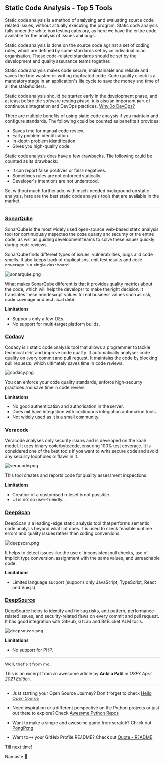 ## Static Code Analysis - Top 5 Tools

Static code analysis is a method of analysing and evaluating source code related issues, without actually executing the program. Static code analysis falls under the white box testing category, as here we have the entire code available for the analysis of issues and bugs.

Static code analysis is done on the source code against a set of coding rules, which are defined by some standards set by an individual or an organisation. These code-related standards should be set by the development and quality assurance teams together.

Static code analysis makes code secure, maintainable and reliable and saves the time wasted on writing duplicated code. Code quality check is a mandatory stage in an application's life cycle to save the money and time of all the stakeholders.

Static code analysis should be started early in the development phase, and at least before the software testing phase. It is also an important part of continuous integration and DevOps practices. [Why Do DevOps?](devops-devops-devops)

There are multiple benefits of using static code analysis if you maintain and configure standards. The following could be counted as benefits it provides:

- Saves time for manual code review.
- Early problem identification.
- In-depth problem identification.
- Gives you high-quality code.

Static code analysis does have a few drawbacks. The following could be counted as its drawbacks:

- It can report false positives or false negatives.
- Sometimes rules are not enforced statically.
- Developer's intentions are not understood.

So, without much further ado, with much-needed background on static analysis, here are the best static code analysis tools that are available in the market.

---

### [SonarQube](https://www.sonarqube.org/)

SonarQube is the most widely used open-source web-based static analysis tool for continuously inspected the code quality and security of the entire code, as well as guiding development teams to solve these issues quickly during code reviews.

SonarQube finds different types of issues, vulnerabilities, bugs and code smells. It also keeps track of duplications, unit test results and code coverage in a single dashboard.

![sonarqube.png](https://cdn.hashnode.com/res/hashnode/image/upload/v1618330560644/59BZJFnmp.png)

What makes SonarQube different is that it provides quality metrics about the code, which will help the developer to make the right decision. It translates these nondescript values to real business values such as risk, code coverage and technical debt.

**Limitations**

- Supports only a few IDEs.
- No support for multi-target platform builds.

### [Codacy](https://www.codacy.com/)

Codacy is a static code analysis tool that allows a programmer to tackle technical debt and improve code quality. It automatically analyses code quality on every commit and pull request. It maintains the code by blocking pull requests, which ultimately saves time in code reviews.

![codacy.png](https://cdn.hashnode.com/res/hashnode/image/upload/v1618330581754/URl64Ovjl.png)

You can enforce your code quality standards, enforce high-security practices and save time in code review.

**Limitations**

- No good authentication and authorisation in the server.
- Does not have integration with continuous integration automation tools.
- Not widely used as it is a small community.

### [Veracode](https://www.veracode.com/)

Veracode analyses only security issues and is developed on the SaaS model. It uses binary code/bytecode, ensuring 100% test coverage. It is considered one of the best tools if you want to write secure code and avoid any security loopholes or flaws in it.

![veracode.png](https://cdn.hashnode.com/res/hashnode/image/upload/v1618330608237/SLkW4zjV7.png)

This tool creates and reports code for quality assessment inspections.

**Limitations**

- Creation of a customised ruleset is not possible.
- UI is not so user-friendly.

### [DeepScan](https://deepscan.io/)

DeepScan is a leading-edge static analysis tool that performs semantic code analysis beyond what lint does. It is used to check feasible runtime errors and quality issues rather than coding conventions.

![deepscan.png](https://cdn.hashnode.com/res/hashnode/image/upload/v1618330629665/-Te22Tcd3.png)

It helps to detect issues like the use of inconsistent null checks, use of implicit type conversion, assignment with the same values, and unreachable code.

**Limitations**

- Limited language support (supports only JavaScript, TypeScript, React and Vue.js).

### [DeepSource](https://deepsource.io/)

DeepSource helps to identify and fix bug risks, anti-pattern, performance-related issues, and security-related flaws on every commit and pull request. It has good integration with GitHub, GitLab and BitBucket ALM tools.

![deepsource.png](https://cdn.hashnode.com/res/hashnode/image/upload/v1618330651401/Zx6sDf7wT.png)

**Limitations**

- No support for PHP.

---

Well, that's it from me.

This is an excerpt from an awesome article by **Ankita Patil** in *OSFY April 2021 Edition*.

---

- Just starting your Open Source Journey? Don't forget to check [Hello Open Source](https://github.com/siddharth2016/hello-open-source)

- Need inspiration or a different perspective on the Python projects or just out there to explore? Check [Awesome Python Repos](https://github.com/siddharth2016/awesome-python-repos)

- Want to make a simple and awesome game from scratch? Check out [PongPong](https://github.com/siddharth2016/PongPong)

- Want to `++` your GitHub Profile README? Check out [Quote - README](https://github.com/marketplace/actions/quote-readme)

Till next time!

Namaste 🙏